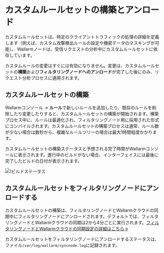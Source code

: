 # カスタムルールセットの構築とアンロード

カスタムルールセットは、特定のクライアントトラフィックの処理の詳細を定義します（例えば、カスタム攻撃検出ルールの設定や機密データのマスキングが可能）。 Wallarmノードは、受信リクエストの分析中にカスタムルールセットに依存しています。

カスタムルールの変更はすぐには有効になりません。変更は、カスタムルールセットの**構築**および**フィルタリングノードへのアンロード**が完了した後にのみ、リクエスト分析プロセスに適用されます。

## カスタムルールセットの構築

Wallarmコンソール → **ルール**で新しいルールを追加したり、既存のルールを削除したり変更したりすると、カスタムルールセットの構築が開始されます。構築プロセス中に、ルールは最適化され、フィルタリングノード用に採用された形式にコンパイルされます。カスタムルールセットの構築プロセスは通常、ルール数が少ない場合は数秒から、複雑なルールツリーの場合は最大1時間程度かかります。

カスタムルールセットの構築ステータスと予想される完了時間がWallarmコンソールに表示されます。進行中のビルドがない場合、インターフェイスには最後に完了したビルドの日付が表示されます。

![!ビルドステータス](../../images/user-guides/rules/build-rules-status.png)

## カスタムルールセットをフィルタリングノードにアンロードする

カスタムルールセットの構築は、フィルタリングノードとWallarmクラウドの同期中にフィルタリングノードにアンロードされます。デフォルトでは、フィルタリングノードとWallarmクラウドの同期は2から4分ごとに実行されます。[フィルタリングノードとWallarmクラウドの同期設定の詳細はこちら→](../../admin-en/configure-cloud-node-synchronization-en.md)

カスタムルールセットをフィルタリングノードにアンロードするステータスは、ファイル`/var/log/wallarm/syncnode.log`に記録されます。